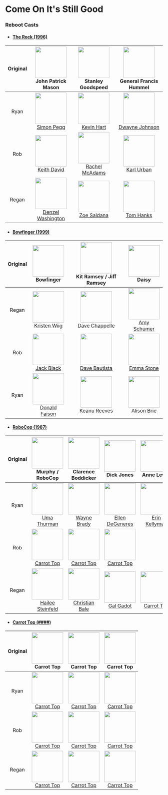 # Come On It's Still Good

### Reboot Casts

* #### [The Rock (1996)](https://www.imdb.com/title/tt0117500/)

|Original|<img src="https://m.media-amazon.com/images/M/MV5BMTgwNDY5NzcxNV5BMl5BanBnXkFtZTYwMDU4NDc3._V1_UX100_CR0,0,100,100_AL_.jpg" width="100"><br>John Patrick Mason|<img src="https://m.media-amazon.com/images/M/MV5BMTYyNzYyMDg0OF5BMl5BanBnXkFtZTYwMjU4NDc3._V1_UX100_CR0,0,100,100_AL_.jpg" width="100"><br>Stanley Goodspeed|<img src="https://m.media-amazon.com/images/M/MV5BMjAyNzAzNjg1OV5BMl5BanBnXkFtZTYwNTU4NDc3._V1_UX100_CR0,0,100,100_AL_.jpg" width="100"><br>General Francis Hummel|
|:--:|:--:|:--:|:--:|
|Ryan|<img src="https://m.media-amazon.com/images/M/MV5BNzMwODE1NjA3OV5BMl5BanBnXkFtZTgwNTY5MzM2OTE@._V1_UX214_CR0,0,214,317_AL_.jpg" width="100"><br>[Simon Pegg](https://www.imdb.com/name/nm0670408/)|<img src="https://m.media-amazon.com/images/M/MV5BMTY4OTAxMjkxN15BMl5BanBnXkFtZTgwODg5MzYyMTE@._V1_SY1000_CR0,0,665,1000_AL_.jpg" width="100"><br>[Kevin Hart](https://www.imdb.com/name/nm0366389/)|<img src="https://m.media-amazon.com/images/M/MV5BMTkyNDQ3NzAxM15BMl5BanBnXkFtZTgwODIwMTQ0NTE@._V1_UX214_CR0,0,214,317_AL_.jpg" width="100"><br>[Dwayne Johnson](https://www.imdb.com/name/nm0425005/)|
|Rob|<img src="https://m.media-amazon.com/images/M/MV5BMTI5OTU4ODI1MF5BMl5BanBnXkFtZTcwMjU1NjkyNA@@._V1_UY317_CR19,0,214,317_AL_.jpg" width="100"><br>[Keith David](https://www.imdb.com/name/nm0202966/)|<img src="https://m.media-amazon.com/images/M/MV5BMTY5ODcxMDU4NV5BMl5BanBnXkFtZTcwMjAzNjQyNQ@@._V1_UY317_CR2,0,214,317_AL_.jpg" width="100"><br>[Rachel McAdams](https://www.imdb.com/name/nm1046097/)|<img src="https://m.media-amazon.com/images/M/MV5BMTU2Njg3MDgyN15BMl5BanBnXkFtZTcwNjgyNTA4Mg@@._V1_UY317_CR5,0,214,317_AL_.jpg" width="100"><br>[Karl Urban](https://www.imdb.com/name/nm0881631/)|
|Regan|<img src="https://m.media-amazon.com/images/M/MV5BMjE5NDU2Mzc3MV5BMl5BanBnXkFtZTcwNjAwNTE5OQ@@._V1_UY317_CR12,0,214,317_AL_.jpg" width="100"><br>[Denzel Washington](https://www.imdb.com/name/nm0000243/)|<img src="https://m.media-amazon.com/images/M/MV5BMTM2MjIwOTc0Nl5BMl5BanBnXkFtZTcwNzQ5ODM1Mw@@._V1_UX214_CR0,0,214,317_AL_.jpg" width="100"><br>[Zoe Saldana](https://www.imdb.com/name/nm0757855/)|<img src="https://m.media-amazon.com/images/M/MV5BMTQ2MjMwNDA3Nl5BMl5BanBnXkFtZTcwMTA2NDY3NQ@@._V1_UY317_CR2,0,214,317_AL_.jpg" width="100"><br>[Tom Hanks](https://www.imdb.com/name/nm0000158/)|

* #### [Bowfinger (1999)](https://www.imdb.com/title/tt0131325/)

|Original|<img src="https://m.media-amazon.com/images/M/MV5BMTY0MTIyOTkyMF5BMl5BanBnXkFtZTYwNzE0Mjg0._V1_.jpg" width="100"><br>Bowfinger|<img src="https://m.media-amazon.com/images/M/MV5BMjA4OTczOTQ4MF5BMl5BanBnXkFtZTYwNTQxMTI1._V1_.jpg" width="100"><br>Kit Ramsey / Jiff Ramsey|<img src="https://m.media-amazon.com/images/M/MV5BMTk3Mjk2Mjg1Ml5BMl5BanBnXkFtZTYwOTExMTI1._V1_.jpg" width="100"><br>Daisy|
|:--:|:--:|:--:|:--:|
|Regan|<img src="https://m.media-amazon.com/images/M/MV5BMTg5MTA0MDA5NF5BMl5BanBnXkFtZTgwODMyMjA1NzE@._V1_UY317_CR1,0,214,317_AL_.jpg" width="100"><br>[Kristen Wiig](https://www.imdb.com/name/nm1325419/)|<img src="https://m.media-amazon.com/images/M/MV5BOTIyMjgzMjczNV5BMl5BanBnXkFtZTYwNjM4NzUz._V1_UY317_CR5,0,214,317_AL_.jpg" width="100"><br>[Dave Chappelle](https://www.imdb.com/name/nm0152638/)|<img src="https://m.media-amazon.com/images/M/MV5BOTQ3MDc1MTI2Nl5BMl5BanBnXkFtZTcwMzYxMDgzOQ@@._V1_UY317_CR37,0,214,317_AL_.jpg" width="100"><br>[Amy Schumer](https://www.imdb.com/name/nm2154960/)|
|Rob|<img src="https://m.media-amazon.com/images/M/MV5BYTFiMWNlNmItMDRiYy00NzA4LWE5YjItZmViNWQ2NzhhOWZlXkEyXkFqcGdeQXVyMTA2Mjc5ODMy._V1_UY317_CR16,0,214,317_AL_.jpg" width="100"><br>[Jack Black](https://www.imdb.com/name/nm0085312/)|<img src="https://m.media-amazon.com/images/M/MV5BMTUzOTMxMjM2Ml5BMl5BanBnXkFtZTcwOTEyMTA1Nw@@._V1_SY1000_CR0,0,666,1000_AL_.jpg" width="100"><br>[Dave Bautista](https://www.imdb.com/name/nm1176985/)|<img src="https://m.media-amazon.com/images/M/MV5BMjI4NjM1NDkyN15BMl5BanBnXkFtZTgwODgyNTY1MjE@._V1_UX214_CR0,0,214,317_AL_.jpg" width="100"><br>[Emma Stone](https://www.imdb.com/name/nm1297015/)|
|Ryan|<img src="https://m.media-amazon.com/images/M/MV5BMTQ1NDQ2MzA2NV5BMl5BanBnXkFtZTcwODQ0MzUwNA@@._V1_UY317_CR9,0,214,317_AL_.jpg" width="100"><br>[Donald Faison](https://www.imdb.com/name/nm0265668/)|<img src="https://m.media-amazon.com/images/M/MV5BNjUxNDcwMTg4Ml5BMl5BanBnXkFtZTcwMjU4NDYyOA@@._V1_UY317_CR15,0,214,317_AL_.jpg" width="100"><br>[Keanu Reeves](https://www.imdb.com/name/nm0000206/)|<img src="https://m.media-amazon.com/images/M/MV5BMjJkNDg5ZDctM2RlZS00NjFmLTkxZjktMWE5NGQzMDg4NDFhXkEyXkFqcGdeQXVyMTMwMDM1OTQ@._V1_UY317_CR8,0,214,317_AL_.jpg" width="100"><br>[Alison Brie](https://www.imdb.com/name/nm1555340/)|

* #### [RoboCop (1987)](https://www.imdb.com/title/tt0093870/)

|Original|<img src="https://m.media-amazon.com/images/M/MV5BMjA5MjcwOTAyOV5BMl5BanBnXkFtZTYwMjU3MzI3._V1_.jpg" width="100"><br>Murphy / RoboCop|<img src="https://m.media-amazon.com/images/M/MV5BMTMwODE3MDk3OF5BMl5BanBnXkFtZTcwMzMwODU2NA@@._V1_SY1000_CR0,0,671,1000_AL_.jpg" width="100"><br>Clarence Boddicker|<img src="https://i.imgur.com/r9lrSl7.jpg" width="100"><br>Dick Jones|<img src="https://m.media-amazon.com/images/M/MV5BMTc5OTc3OTI4OF5BMl5BanBnXkFtZTYwODU3MzI3._V1_.jpg" width="100"><br>Anne Lewis|<img src="https://i.imgur.com/QCxp2by.jpg" width="100"><br>Bob Morton|
|:--:|:--:|:--:|:--:|:--:|:--:|
|Ryan|<img src="https://m.media-amazon.com/images/M/MV5BMjMxNzk1MTQyMl5BMl5BanBnXkFtZTgwMDIzMDEyMTE@._V1_SY1000_CR0,0,665,1000_AL_.jpg" width="100"><br>[Uma Thurman](https://www.imdb.com/name/nm0000235/)|<img src="https://m.media-amazon.com/images/M/MV5BMTU0MzM1NjEyMl5BMl5BanBnXkFtZTcwMjExMDM2NQ@@._V1_SY1000_CR0,0,725,1000_AL_.jpg" width="100"><br>[Wayne Brady](https://www.imdb.com/name/nm0103750/)|<img src="https://m.media-amazon.com/images/M/MV5BNDAwMzAyNDEzMV5BMl5BanBnXkFtZTcwMDU3MTAxMw@@._V1_.jpg" width="100"><br>[Ellen DeGeneres](https://www.imdb.com/name/nm0001122/)|<img src="https://m.media-amazon.com/images/M/MV5BMTcwMzAxMTgwOF5BMl5BanBnXkFtZTgwMzEyOTA2NTM@._V1_SY1000_CR0,0,862,1000_AL_.jpg" width="100"><br>[Erin Kellyman](https://www.imdb.com/name/nm7210986/)|<img src="https://m.media-amazon.com/images/M/MV5BNzg0MzA4MTY5M15BMl5BanBnXkFtZTcwODg2MTIwOQ@@._V1_SY1000_CR0,0,688,1000_AL_.jpg" width="100"><br>[Jon Hamm](https://www.imdb.com/name/nm0358316/)|
|Rob|<img src="https://m.media-amazon.com/images/M/MV5BMjA3MTIwMjY1Nl5BMl5BanBnXkFtZTYwMjkyNzk0._V1_UX214_CR0,0,214,317_AL_.jpg" width="100"><br>[Carrot Top](https://www.imdb.com/name/nm0005488/)|<img src="https://m.media-amazon.com/images/M/MV5BMjA3MTIwMjY1Nl5BMl5BanBnXkFtZTYwMjkyNzk0._V1_UX214_CR0,0,214,317_AL_.jpg" width="100"><br>[Carrot Top](https://www.imdb.com/name/nm0005488/)|<img src="https://m.media-amazon.com/images/M/MV5BMjA3MTIwMjY1Nl5BMl5BanBnXkFtZTYwMjkyNzk0._V1_UX214_CR0,0,214,317_AL_.jpg" width="100"><br>[Carrot Top](https://www.imdb.com/name/nm0005488/)|
|Regan|<img src="https://m.media-amazon.com/images/M/MV5BMGFmZDVhZDUtZWIyNC00NzBjLTg0ZGEtY2FhMjJlZWJhZjBlXkEyXkFqcGdeQXVyMTcwNzE4OTI@._V1_SY1000_SX1000_AL_.jpg" width="100"><br>[Hailee Steinfeld](https://www.imdb.com/name/nm2794962/)|<img src="https://m.media-amazon.com/images/M/MV5BMTkxMzk4MjQ4MF5BMl5BanBnXkFtZTcwMzExODQxOA@@._V1_SY1000_CR0,0,665,1000_AL_.jpg" width="100"><br>[Christian Bale](https://www.imdb.com/name/nm0000288/)|<img src="https://m.media-amazon.com/images/M/MV5BMjUzZTJmZDItODRjYS00ZGRhLTg2NWQtOGE0YjJhNWVlMjNjXkEyXkFqcGdeQXVyMTg4NDI0NDM@._V1_.jpg" width="100"><br>[Gal Gadot](https://www.imdb.com/name/nm2933757/)|<img src="https://m.media-amazon.com/images/M/MV5BMjA3MTIwMjY1Nl5BMl5BanBnXkFtZTYwMjkyNzk0._V1_UX214_CR0,0,214,317_AL_.jpg" width="100"><br>[Carrot Top](https://www.imdb.com/name/nm0005488/)|

* #### [Carrot Top (####)](https://www.imdb.com/title/tt0118836/)

|Original|<img src="https://m.media-amazon.com/images/M/MV5BMjA3MTIwMjY1Nl5BMl5BanBnXkFtZTYwMjkyNzk0._V1_UX214_CR0,0,214,317_AL_.jpg" width="100"><br>Carrot Top|<img src="https://m.media-amazon.com/images/M/MV5BMjA3MTIwMjY1Nl5BMl5BanBnXkFtZTYwMjkyNzk0._V1_UX214_CR0,0,214,317_AL_.jpg" width="100"><br>Carrot Top|<img src="https://m.media-amazon.com/images/M/MV5BMjA3MTIwMjY1Nl5BMl5BanBnXkFtZTYwMjkyNzk0._V1_UX214_CR0,0,214,317_AL_.jpg" width="100"><br>Carrot Top|
|:--:|:--:|:--:|:--:|
|Ryan|<img src="https://m.media-amazon.com/images/M/MV5BMjA3MTIwMjY1Nl5BMl5BanBnXkFtZTYwMjkyNzk0._V1_UX214_CR0,0,214,317_AL_.jpg" width="100"><br>[Carrot Top](https://www.imdb.com/name/nm0005488/)|<img src="https://m.media-amazon.com/images/M/MV5BMjA3MTIwMjY1Nl5BMl5BanBnXkFtZTYwMjkyNzk0._V1_UX214_CR0,0,214,317_AL_.jpg" width="100"><br>[Carrot Top](https://www.imdb.com/name/nm0005488/)|<img src="https://m.media-amazon.com/images/M/MV5BMjA3MTIwMjY1Nl5BMl5BanBnXkFtZTYwMjkyNzk0._V1_UX214_CR0,0,214,317_AL_.jpg" width="100"><br>[Carrot Top](https://www.imdb.com/name/nm0005488/)|
|Rob|<img src="https://m.media-amazon.com/images/M/MV5BMjA3MTIwMjY1Nl5BMl5BanBnXkFtZTYwMjkyNzk0._V1_UX214_CR0,0,214,317_AL_.jpg" width="100"><br>[Carrot Top](https://www.imdb.com/name/nm0005488/)|<img src="https://m.media-amazon.com/images/M/MV5BMjA3MTIwMjY1Nl5BMl5BanBnXkFtZTYwMjkyNzk0._V1_UX214_CR0,0,214,317_AL_.jpg" width="100"><br>[Carrot Top](https://www.imdb.com/name/nm0005488/)|<img src="https://m.media-amazon.com/images/M/MV5BMjA3MTIwMjY1Nl5BMl5BanBnXkFtZTYwMjkyNzk0._V1_UX214_CR0,0,214,317_AL_.jpg" width="100"><br>[Carrot Top](https://www.imdb.com/name/nm0005488/)|
|Regan|<img src="https://m.media-amazon.com/images/M/MV5BMjA3MTIwMjY1Nl5BMl5BanBnXkFtZTYwMjkyNzk0._V1_UX214_CR0,0,214,317_AL_.jpg" width="100"><br>[Carrot Top](https://www.imdb.com/name/nm0005488/)|<img src="https://m.media-amazon.com/images/M/MV5BMjA3MTIwMjY1Nl5BMl5BanBnXkFtZTYwMjkyNzk0._V1_UX214_CR0,0,214,317_AL_.jpg" width="100"><br>[Carrot Top](https://www.imdb.com/name/nm0005488/)|<img src="https://m.media-amazon.com/images/M/MV5BMjA3MTIwMjY1Nl5BMl5BanBnXkFtZTYwMjkyNzk0._V1_UX214_CR0,0,214,317_AL_.jpg" width="100"><br>[Carrot Top](https://www.imdb.com/name/nm0005488/)|

